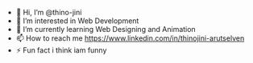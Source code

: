 - 👋 Hi, I’m @thino-jini
- 👀 I’m interested in Web Development
- 🌱 I’m currently learning Web Designing and Animation
- 📫 How to reach me https://www.linkedin.com/in/thinojini-arutselven
- ⚡ Fun fact i think iam funny

<!---
thino-jini/thino-jini is a ✨ special ✨ repository because its `README.md` (this file) appears on your GitHub profile.
You can click the Preview link to take a look at your changes.
--->
